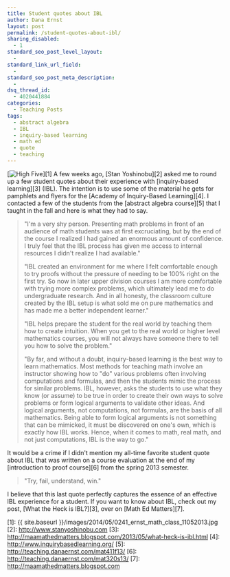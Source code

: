 ```yaml
---
title: Student quotes about IBL
author: Dana Ernst
layout: post
permalink: /student-quotes-about-ibl/
sharing_disabled:
  - 1
standard_seo_post_level_layout:
  - 
standard_link_url_field:
  - 
standard_seo_post_meta_description:
  - 
dsq_thread_id:
  - 4020441884
categories:
  - Teaching Posts
tags:
  - abstract algebra
  - IBL
  - inquiry-based learning
  - math ed
  - quote
  - teaching
---
```

[<img src="{{ site.baseurl }}/images/2014/05/0241_ernst_math_class_11052013-150x150.jpg?resize=150%2C150" alt="High Five" class="alignleft size-thumbnail wp-image-1208" data-recalc-dims="1" />][1] A few weeks ago, [Stan Yoshinobu][2] asked me to round up a few student quotes about their experience with [inquiry-based learning][3] (IBL). The intention is to use some of the material he gets for pamphlets and flyers for the [Academy of Inquiry-Based Learning][4]. I contacted a few of the students from the [abstract algebra course][5] that I taught in the fall and here is what they had to say.

> "I'm a very shy person. Presenting math problems in front of an audience of math students was at first excruciating, but by the end of the course I realized I had gained an enormous amount of confidence. I truly feel that the IBL process has given me access to internal resources I didn't realize I had available."
> 
> "IBL created an environment for me where I felt comfortable enough to try proofs without the pressure of needing to be 100% right on the first try. So now in later upper division courses I am more comfortable with trying more complex problems, which ultimately lead me to do undergraduate research. And in all honesty, the classroom culture created by the IBL setup is what sold me on pure mathematics and has made me a better independent learner."
> 
> "IBL helps prepare the student for the real world by teaching them how to create intuition. When you get to the real world or higher level mathematics courses, you will not always have someone there to tell you how to solve the problem."
> 
> "By far, and without a doubt, inquiry-based learning is the best way to learn mathematics. Most methods for teaching math involve an instructor showing how to "do" various problems often involving computations and formulas, and then the students mimic the process for similar problems. IBL, however, asks the students to use what they know (or assume) to be true in order to create their own ways to solve problems or form logical arguments to validate other ideas. And logical arguments, not computations, not formulas, are the basis of all mathematics. Being able to form logical arguments is not something that can be mimicked, it must be discovered on one's own, which is exactly how IBL works. Hence, when it comes to math, real math, and not just computations, IBL is the way to go." 

It would be a crime if I didn't mention my all-time favorite student quote about IBL that was written on a course evaluation at the end of my [introduction to proof course][6] from the spring 2013 semester.

> "Try, fail, understand, win." 

I believe that this last quote perfectly captures the essence of an effective IBL experience for a student. If you want to know about IBL, check out my post, [What the Heck is IBL?][3], over on [Math Ed Matters][7].

 [1]: {{ site.baseurl }}/images/2014/05/0241_ernst_math_class_11052013.jpg
 [2]: http://www.stanyoshinobu.com
 [3]: http://maamathedmatters.blogspot.com/2013/05/what-heck-is-ibl.html
 [4]: http://www.inquirybasedlearning.org/
 [5]: http://teaching.danaernst.com/mat411f13/
 [6]: http://teaching.danaernst.com/mat320s13/
 [7]: http://maamathedmatters.blogspot.com